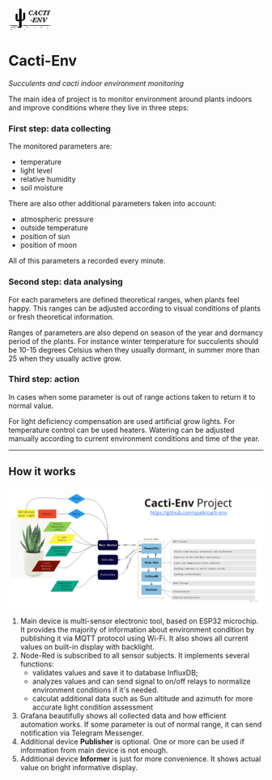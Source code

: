 ![Cacti-Env Logo](devices/main-device/static/cacti-env-welcome-bitmap.bmp)

Cacti-Env 
=========
_Succulents and cacti indoor environment monitoring_

The main idea of project is to monitor environment around plants indoors and improve conditions where they live in three steps:

### First step: data collecting

The monitored parameters are:
- temperature
- light level
- relative humidity
- soil moisture

There are also other additional parameters taken into account:
- atmospheric pressure
- outside temperature
- position of sun 
- position of moon
   
All of this parameters a recorded every minute. 


### Second step: data analysing

For each parameters are defined theoretical ranges, when plants feel happy. This ranges can be adjusted according to visual conditions of plants or fresh theoretical information.

Ranges of parameters are also depend on season of the year and dormancy period of the plants. For instance winter temperature for succulents should be 10-15 degrees Celsius when they usually dormant, in summer more than 25 when they usually active grow. 

### Third step: action

In cases when some parameter is out of range actions taken to return it to normal value. 

For light deficiency compensation are used artificial grow lights. For temperature control can be used heaters. Watering can be adjusted manually according to current environment conditions and time of the year. 

------

## How it works 
![Cacti-Env Main Scheme](static/cacti-env_main_scheme.jpg)

1. Main device is multi-sensor electronic tool, based on ESP32 microchip. It provides the majority of information about environment condition by publishing it via MQTT protocol using Wi-Fi. It also shows all current values on built-in display with backlight. 
2. Node-Red is subscribed to all sensor subjects. It implements several functions:
    - validates values and save it to database InfluxDB;
    - analyzes values and can send signal to on/off relays to normalize environment conditions if it's needed.
    - calculat additional data such as Sun altitude and azimuth for more accurate light condition assessment   
3. Grafana beautifully shows all collected data and how efficient automation works.  If some parameter is out of normal range, it can send notification via Telegram Messenger.
4. Additional device **Publisher** is optional. One or more can be used if information from main device is not enough.  
5. Additional device **Informer** is just for more convenience. It shows actual value on bright informative display. 
   